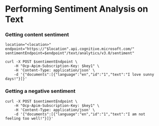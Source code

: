 # Performing Sentiment Analysis on Text


### Getting content sentiment
```
location="<location>"
endpoint="https://"$location".api.cognitive.microsoft.com/"
sentimentEndpoint=$endpoint"/text/analytics/v3.0/sentiment"

curl -X POST $sentimentEndpoint \
    -H "Ocp-Apim-Subscription-Key: $key1" \    
    -H 'Content-Type: application/json' \
    -d '{"documents":[{"language":"en","id":"1","text":"I love sunny days!"}]}'
```

### Getting a negative sentiment
```
curl -X POST $sentimentEndpoint \
    -H "Ocp-Apim-Subscription-Key: $key1" \    
    -H 'Content-Type: application/json' \
    -d '{"documents":[{"language":"en","id":"1","text":"I am not feeling too well!"}]}'
```